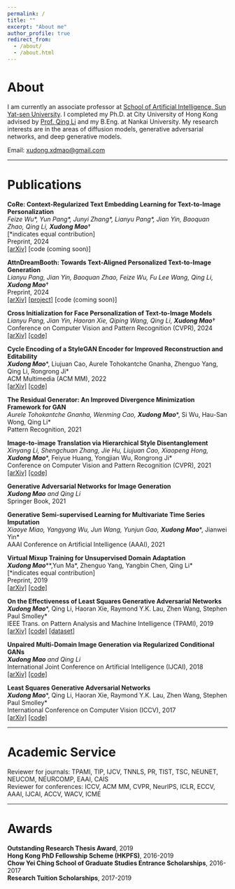 ```yaml
---
permalink: /
title: ""
excerpt: "About me"
author_profile: true
redirect_from: 
  - /about/
  - /about.html
---
```


About
======
I am currently an associate professor at [School of Artificial Intelligence, Sun Yat-sen University](http://sai.sysu.edu.cn/). I completed my Ph.D. at City University of Hong Kong advised by [Prof. Qing Li](https://www4.comp.polyu.edu.hk/~csqli/) and my B.Eng. at Nankai University. My research interests are in the areas of diffusion models, generative adversarial networks, and deep generative models.


Email: xudong.xdmao@gmail.com


******

Publications 
======
<b>CoRe: Context-Regularized Text Embedding Learning for Text-to-Image Personalization</b>    
*Feize Wu\*, Yun Pang\*, Junyi Zhang\*, Lianyu Pang\*, Jian Yin, Baoquan Zhao, Qing Li,* ***Xudong Mao***&dagger;    
\[\*indicates equal contribution\]     
Preprint, 2024    
[\[arXiv\]](https://www.arxiv.org/abs/2408.15914)
\[code (coming soon)\]

<b>AttnDreamBooth: Towards Text-Aligned Personalized Text-to-Image Generation</b>    
*Lianyu Pang, Jian Yin, Baoquan Zhao, Feize Wu, Fu Lee Wang, Qing Li,* ***Xudong Mao***&dagger;    
Preprint, 2024    
[\[arXiv\]](https://arxiv.org/abs/2406.05000)
[\[project\]](https://attndreambooth.github.io/)
\[code (coming soon)\]

<b>Cross Initialization for Face Personalization of Text-to-Image Models</b>    
*Lianyu Pang, Jian Yin, Haoran Xie, Qiping Wang, Qing Li,* ***Xudong Mao***&dagger;    
Conference on Computer Vision and Pattern Recognition (CVPR), 2024    
[\[arXiv\]](https://arxiv.org/abs/2312.15905)
[\[code\]](https://github.com/lyuPang/CrossInitialization)

<b>Cycle Encoding of a StyleGAN Encoder for Improved Reconstruction and Editability</b>    
***Xudong Mao****, Liujuan Cao, Aurele Tohokantche Gnanha, Zhenguo Yang, Qing Li, Rongrong Ji*   
ACM Multimedia (ACM MM), 2022   
[\[arXiv\]](https://arxiv.org/abs/2207.09367)
[\[code\]](https://github.com/xudonmao/CycleEncoding)


<b>The Residual Generator: An Improved Divergence Minimization Framework for GAN</b>    
*Aurele Tohokantche Gnanha, Wenming Cao,* ***Xudong Mao****, Si Wu, Hau-San Wong, Qing Li*   
Pattern Recognition, 2021    


<b>Image-to-image Translation via Hierarchical Style Disentanglement</b>    
*Xinyang Li, Shengchuan Zhang, Jie Hu, Liujuan Cao, Xiaopeng Hong,* ***Xudong Mao****, Feiyue Huang, Yongjian Wu, Rongrong Ji*   
Conference on Computer Vision and Pattern Recognition (CVPR), 2021    
[\[arXiv\]](https://arxiv.org/abs/2103.01456)
[\[code\]](https://github.com/imlixinyang/HiSD)


<b>Generative Adversarial Networks for Image Generation</b>    
***Xudong Mao*** *and Qing Li*   
Springer Book, 2021    


<b>Generative Semi-supervised Learning for Multivariate Time Series Imputation</b>    
*Xiaoye Miao, Yangyang Wu, Jun Wang, Yunjun Gao,* ***Xudong Mao****, Jianwei Yin*   
AAAI Conference on Artificial Intelligence (AAAI), 2021    


<b>Virtual Mixup Training for Unsupervised Domain Adaptation</b>    
***Xudong Mao****\*,Yun Ma\*, Zhenguo Yang, Yangbin Chen, Qing Li*   
\[\*indicates equal contribution\]     
Preprint, 2019    
[\[arXiv\]](https://arxiv.org/abs/1905.04215)
[\[code\]](https://github.com/xudonmao/VMT)


<b>On the Effectiveness of Least Squares Generative Adversarial Networks</b>    
***Xudong Mao****, Qing Li, Haoran Xie, Raymond Y.K. Lau, Zhen Wang, Stephen Paul Smolley*   
IEEE Trans. on Pattern Analysis and Machine Intelligence (TPAMI), 2019   
[\[arXiv\]](https://arxiv.org/abs/1712.06391)
[\[code\]](https://github.com/xudonmao/improved_LSGAN)
[\[dataset\]](https://github.com/xudonmao/improved_LSGAN/blob/master/small_variance_datasets/data.tar.gz)


<b>Unpaired Multi-Domain Image Generation via Regularized Conditional GANs</b>    
***Xudong Mao*** *and Qing Li*   
International Joint Conference on Artificial Intelligence (IJCAI), 2018    
[\[arXiv\]](https://arxiv.org/abs/1805.02456)
[\[code\]](https://github.com/xudonmao/RegCGAN)


<b>Least Squares Generative Adversarial Networks</b>    
***Xudong Mao****, Qing Li, Haoran Xie, Raymond Y.K. Lau, Zhen Wang, Stephen Paul Smolley*   
International Conference on Computer Vision (ICCV), 2017    
[\[arXiv\]](https://arxiv.org/abs/1611.04076)
[\[code\]](https://github.com/xudonmao/LSGAN)


******

Academic Service
======
Reviewer for journals: TPAMI, TIP, IJCV, TNNLS, PR, TIST, TSC, NEUNET, NEUCOM, NEURCOMP, EAAI, CAIS      
Reviewer for conferences: ICCV, ACM MM, CVPR, NeurIPS, ICLR, ECCV, AAAI, IJCAI, ACCV, WACV, ICME     


******

Awards
======
<b>Outstanding Research Thesis Award</b>, 2019   
<b>Hong Kong PhD Fellowship Scheme (HKPFS)</b>, 2016-2019   
<b>Chow Yei Ching School of Graduate Studies Entrance Scholarships</b>, 2016-2017    
<b>Research Tuition Scholarships</b>, 2017-2019
